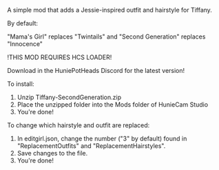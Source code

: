 A simple mod that adds a Jessie-inspired outfit and hairstyle for Tiffany.

By default:

"Mama's Girl" replaces "Twintails" and 
"Second Generation" replaces "Innocence"

!THIS MOD REQUIRES HCS LOADER!

Download in the HuniePotHeads Discord for the latest version!

To install: 
1. Unzip Tiffany-SecondGeneration.zip
2. Place the unzipped folder into the Mods folder of HunieCam Studio
3. You're done!

To change which hairstyle and outfit are replaced:
1. In editgirl.json, change the number ("3" by default) found in "ReplacementOutfits" and "ReplacementHairstyles".
2. Save changes to the file.
3. You're done!
